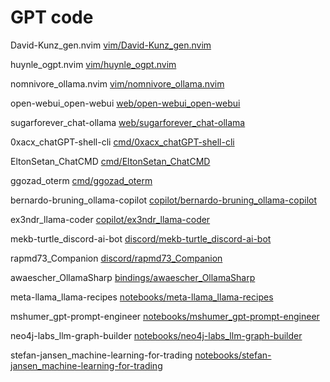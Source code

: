 # GPT code



David-Kunz_gen.nvim [vim/David-Kunz_gen.nvim](vim/David-Kunz_gen.nvim)


huynle_ogpt.nvim [vim/huynle_ogpt.nvim](vim/huynle_ogpt.nvim)


nomnivore_ollama.nvim [vim/nomnivore_ollama.nvim](vim/nomnivore_ollama.nvim)


open-webui_open-webui [web/open-webui_open-webui](web/open-webui_open-webui)


sugarforever_chat-ollama [web/sugarforever_chat-ollama](web/sugarforever_chat-ollama)


0xacx_chatGPT-shell-cli [cmd/0xacx_chatGPT-shell-cli](cmd/0xacx_chatGPT-shell-cli)


EltonSetan_ChatCMD [cmd/EltonSetan_ChatCMD](cmd/EltonSetan_ChatCMD)


ggozad_oterm [cmd/ggozad_oterm](cmd/ggozad_oterm)


bernardo-bruning_ollama-copilot [copilot/bernardo-bruning_ollama-copilot](copilot/bernardo-bruning_ollama-copilot)


ex3ndr_llama-coder [copilot/ex3ndr_llama-coder](copilot/ex3ndr_llama-coder)


mekb-turtle_discord-ai-bot [discord/mekb-turtle_discord-ai-bot](discord/mekb-turtle_discord-ai-bot)


rapmd73_Companion [discord/rapmd73_Companion](discord/rapmd73_Companion)


awaescher_OllamaSharp [bindings/awaescher_OllamaSharp](bindings/awaescher_OllamaSharp)


meta-llama_llama-recipes [notebooks/meta-llama_llama-recipes](notebooks/meta-llama_llama-recipes)


mshumer_gpt-prompt-engineer [notebooks/mshumer_gpt-prompt-engineer](notebooks/mshumer_gpt-prompt-engineer)


neo4j-labs_llm-graph-builder [notebooks/neo4j-labs_llm-graph-builder](notebooks/neo4j-labs_llm-graph-builder)


stefan-jansen_machine-learning-for-trading [notebooks/stefan-jansen_machine-learning-for-trading](notebooks/stefan-jansen_machine-learning-for-trading)


